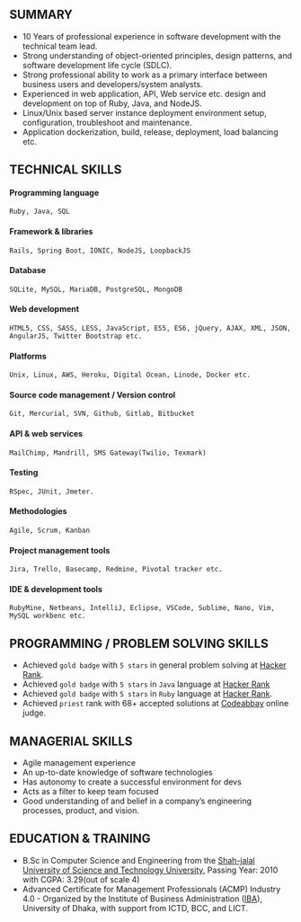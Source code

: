 ## SUMMARY
- 10 Years of professional experience in software development with the technical team lead.
- Strong understanding of object-oriented principles, design patterns, and software development life cycle (SDLC).
- Strong professional ability to work as a primary interface between business users and developers/system analysts.
- Experienced in web application, API, Web service etc. design and development on top of Ruby, Java, and NodeJS.
- Linux/Unix based server instance deployment environment setup, configuration, troubleshoot and maintenance.
- Application dockerization, build, release, deployment, load balancing etc.

## TECHNICAL SKILLS

#### Programming language
```
Ruby, Java, SQL
```

#### Framework & libraries
```
Rails, Spring Boot, IONIC, NodeJS, LoopbackJS
```

#### Database
```
SQLite, MySQL, MariaDB, PostgreSQL, MongoDB
```

#### Web development
```
HTML5, CSS, SASS, LESS, JavaScript, ES5, ES6, jQuery, AJAX, XML, JSON, AngularJS, Twitter Bootstrap etc. 
```

#### Platforms
```
Unix, Linux, AWS, Heroku, Digital Ocean, Linode, Docker etc.
```

#### Source code management / Version control
```
Git, Mercurial, SVN, Github, Gitlab, Bitbucket
```

#### API & web services 
```
MailChimp, Mandrill, SMS Gateway(Twilio, Texmark)
```

#### Testing
```
RSpec, JUnit, Jmeter.
```

#### Methodologies 			
```
Agile, Scrum, Kanban
```

#### Project management tools
```
Jira, Trello, Basecamp, Redmine, Pivotal tracker etc.
```

#### IDE & development tools
```
RubyMine, Netbeans, IntelliJ, Eclipse, VSCode, Sublime, Nano, Vim, MySQL workbenc etc.
```

## PROGRAMMING / PROBLEM SOLVING SKILLS
- Achieved ```gold badge``` with ```5 stars``` in general problem solving at [Hacker Rank](https://www.hackerrank.com/masudcsesust04).
- Achieved ```gold badge``` with ```5 stars``` in ```Java``` language at [Hacker Rank](https://www.hackerrank.com/masudcsesust04)
- Achieved ```gold badge``` with ```5 stars``` in ```Ruby``` language at [Hacker Rank](https://www.hackerrank.com/masudcsesust04).
- Achieved ```priest``` rank with 68+ accepted solutions at [Codeabbay](https://www.codeabbey.com) online judge.

## MANAGERIAL SKILLS
- Agile management experience
- An up-to-date knowledge of software technologies
- Has autonomy to create a successful environment for devs
- Acts as a filter to keep team focused
- Good understanding of and belief in a company’s engineering processes, product, and vision.

## EDUCATION & TRAINING
- B.Sc in Computer Science and Engineering from the [Shah-jalal University of Science and Technology University](https://www.sust.edu/), Passing Year: 2010 with CGPA: 3.29(out of scale 4)
- Advanced Certificate for Management Professionals (ACMP) Industry 4.0 - Organized by the Institute of Business Administration ([IBA](https://www.iba-du.edu/)), University of Dhaka, with support from ICTD, BCC, and LICT.